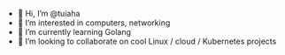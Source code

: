 - 👋 Hi, I’m @tuiaha
- 👀 I’m interested in computers, networking
- 🌱 I’m currently learning Golang
- 💞️ I’m looking to collaborate on cool Linux / cloud / Kubernetes projects


<!---
tuiaha/tuiaha is a ✨ special ✨ repository because its `README.md` (this file) appears on your GitHub profile.
You can click the Preview link to take a look at your changes.
--->
